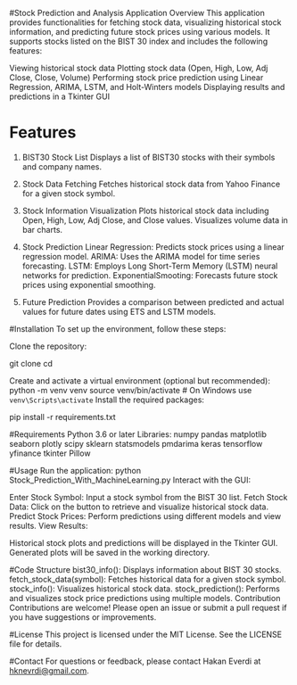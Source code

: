#Stock Prediction and Analysis Application
Overview
This application provides functionalities for fetching stock data, visualizing historical stock information, and predicting future stock prices using various models. It supports stocks listed on the BIST 30 index and includes the following features:

Viewing historical stock data
Plotting stock data (Open, High, Low, Adj Close, Close, Volume)
Performing stock price prediction using Linear Regression, ARIMA, LSTM, and Holt-Winters models
Displaying results and predictions in a Tkinter GUI
# Features
1) BIST30 Stock List
Displays a list of BIST30 stocks with their symbols and company names.

2) Stock Data Fetching
Fetches historical stock data from Yahoo Finance for a given stock symbol.

3) Stock Information Visualization
Plots historical stock data including Open, High, Low, Adj Close, and Close values.
Visualizes volume data in bar charts.
4) Stock Prediction
Linear Regression: Predicts stock prices using a linear regression model.
ARIMA: Uses the ARIMA model for time series forecasting.
LSTM: Employs Long Short-Term Memory (LSTM) neural networks for prediction.
ExponentialSmooting: Forecasts future stock prices using exponential smoothing.

5)  Future Prediction
Provides a comparison between predicted and actual values for future dates using ETS and LSTM models.

#Installation
To set up the environment, follow these steps:

Clone the repository:

git clone <repository-url>
cd <repository-directory>

Create and activate a virtual environment (optional but recommended):
python -m venv venv
source venv/bin/activate  # On Windows use `venv\Scripts\activate`
Install the required packages:

pip install -r requirements.txt

#Requirements
Python 3.6 or later
Libraries:
numpy
pandas
matplotlib
seaborn
plotly
scipy
sklearn
statsmodels
pmdarima
keras
tensorflow
yfinance
tkinter
Pillow

#Usage
Run the application:
python Stock_Prediction_With_MachineLearning.py
Interact with the GUI:

Enter Stock Symbol: Input a stock symbol from the BIST 30 list.
Fetch Stock Data: Click on the button to retrieve and visualize historical stock data.
Predict Stock Prices: Perform predictions using different models and view results.
View Results:

Historical stock plots and predictions will be displayed in the Tkinter GUI.
Generated plots will be saved in the working directory.

#Code Structure
bist30_info(): Displays information about BIST 30 stocks.
fetch_stock_data(symbol): Fetches historical data for a given stock symbol.
stock_info(): Visualizes historical stock data.
stock_prediction(): Performs and visualizes stock price predictions using multiple models.
Contribution
Contributions are welcome! Please open an issue or submit a pull request if you have suggestions or improvements.

#License
This project is licensed under the MIT License. See the LICENSE file for details.

#Contact
For questions or feedback, please contact Hakan Everdi at hknevrdi@gmail.com.
